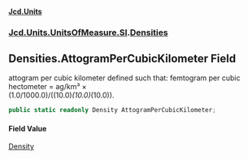 #### [Jcd.Units](index.md 'index')
### [Jcd.Units.UnitsOfMeasure.SI](Jcd.Units.UnitsOfMeasure.SI.md 'Jcd.Units.UnitsOfMeasure.SI').[Densities](Densities.md 'Jcd.Units.UnitsOfMeasure.SI.Densities')

## Densities.AttogramPerCubicKilometer Field

attogram per cubic kilometer defined such that: femtogram per cubic hectometer = ag/km³ ×  
(1.0/1000.0)/((10.0)*(10.0)*(10.0)).

```csharp
public static readonly Density AttogramPerCubicKilometer;
```

#### Field Value
[Density](Density.md 'Jcd.Units.UnitTypes.Density')